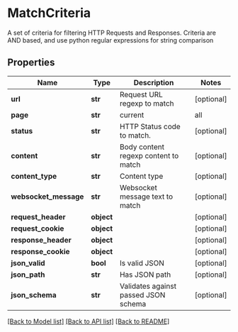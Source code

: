 # MatchCriteria

A set of criteria for filtering HTTP Requests and Responses. Criteria are AND based, and use python regular expressions for string comparison

## Properties
Name | Type | Description | Notes
------------ | ------------- | ------------- | -------------
**url** | **str** | Request URL regexp to match | [optional] 
**page** | **str** | current|all | [optional] 
**status** | **str** | HTTP Status code to match. | [optional] 
**content** | **str** | Body content regexp content to match | [optional] 
**content_type** | **str** | Content type | [optional] 
**websocket_message** | **str** | Websocket message text to match | [optional] 
**request_header** | **object** |  | [optional] 
**request_cookie** | **object** |  | [optional] 
**response_header** | **object** |  | [optional] 
**response_cookie** | **object** |  | [optional] 
**json_valid** | **bool** | Is valid JSON | [optional] 
**json_path** | **str** | Has JSON path | [optional] 
**json_schema** | **str** | Validates against passed JSON schema | [optional] 

[[Back to Model list]](../README.md#documentation-for-models) [[Back to API list]](../README.md#documentation-for-api-endpoints) [[Back to README]](../README.md)


